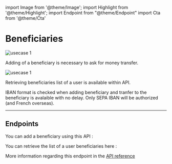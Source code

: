 import Image from '@theme/Image';
import Highlight from '@theme/Highlight';
import Endpoint from "@theme/Endpoint"
import Cta from '@theme/Cta'

# Beneficiaries

<Image src="docs/BENEFICIARYMANAGEMENT.png" alt="usecase 1"/>

<Highlight>

Adding of a beneficiary is necessary to ask for money transfer.

</Highlight>

<Image src="docs/BENEFICIARYMANAGEMENT.png" alt="usecase 1"/>

<Highlight type="tip">

Retrieving beneficiaries list of a user is available within API.

</Highlight>

<Highlight type="caution">

IBAN format is checked when adding beneficiary and tranfer to the beneficiary is avalaible with no delay. Only SEPA IBAN will be authorized (and French overseas).

</Highlight>

---

## Endpoints

You can add a beneficiary using this API :

<Endpoint apiUrl="/v1.0/migrationProxy" path="/api/sca/v1.1/users/{appuserid}/bankaccounts" method="post"/>

You can retrieve the list of a user beneficiaries here :

<Endpoint apiUrl="/v1.0/migrationProxy" path="/api/v2.0/beneficiaries?userId={userid}&beneficiaryId={id}" method="get"/>

More information regarding this endpoint in the [API reference](/api/Core)


<Cta
  context="doc"
  ui="button"
  link="/api/Core"
  label="Try it out"
/>
